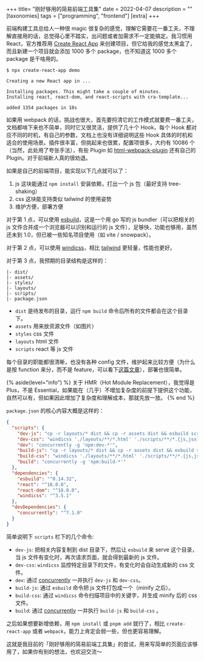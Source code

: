 +++
title= "刚好够用的简易前端工具集"
date = 2022-04-07
description = ""
[taxonomies]
tags = ["programming", "frontend"]
[extra]
+++

前端构建工具总给人一种很 magic 很复杂的感觉，理解它需要花一番工夫，不理解直接用的话，总觉得心里不踏实，出问题或者加需求不一定能搞定。我习惯用 React，官方推荐用 [Create React App](https://create-react-app.dev/) 来创建项目，但它给我的感觉太黑盒了，而且新建一个项目就会添加 1000 多个 package，也不知道这 1000 多个 package 是干啥用的。

```
$ npx create-react-app demo

Creating a new React app in ...

Installing packages. This might take a couple of minutes.
Installing react, react-dom, and react-scripts with cra-template...

added 1354 packages in 18s
```

如果用 webpack 的话，挑战也很大，首先要捋清它的工作模式就要费一番工夫，文档都啃下来也不简单，同时它又很灵活，提供了几十个 Hook，每个 Hook 都对应不同的时机，有自己的参数，文档上也没有详细说明这些 Hook 具体的时机和适合的使用场景。插件很丰富，但挑起来也很累，配置项很多，大约有 10086 个（当然，此处用了夸张手法），有些 Plugin 如 [html-webpack-plugin](https://github.com/jantimon/html-webpack-plugin) 还有自己的 Plugin。对于前端新人真的很劝退。

如果是自己的前端项目，能实现以下几点就可以了：

1. js 这块能通过 `npm install` 安装依赖，打出一个 js 包（最好支持 tree-shaking）
2. css 这块能支持类似 tailwind 的使用姿势
3. 维护方便，部署方便

对于第 1 点，可以使用 [esbuild](https://esbuild.github.io/)，这是一个用 go 写的 js bundler（可以把相关的 js 文件合并成一个浏览器可以识别和运行的 js 文件），足够快，功能也够用，虽然还未到 1.0，但已被一些知名项目使用（如 vite / snowpack）。

对于第 2 点，可以使用 [windicss](https://windicss.org/)，相比 [tailwind](https://tailwindcss.com/) 更轻量，性能也更好。

对于第 3 点，我预期的目录结构是这样的：

```
|- dist/
|- assets/
|- styles/
|- layouts/
|- scripts/
|- package.json
```

- `dist` 是待发布的目录，运行 `npm build` 命令后所有的文件都会在这个目录下。
- `assets` 用来放资源文件（如图片）
- `styles` css 文件
- `layouts` html 文件
- `scripts` react 等 js 文件

每个目录的职能都很清晰，也没有各种 config 文件，维护起来比较方便（为什么是按 function 来分，而不是 feature，可以看下[这篇文章](https://www.joshwcomeau.com/react/file-structure/)），部署也很简单。

{% aside(level="info") %}
关于 HMR（Hot Module Replacement），我觉得是 Plus，不是 Essential，如果能在（几乎）不增加复杂度的前提下提供这个功能，自然可以有，但如果因此增加了复杂度和理解成本，那就先放一放。
{% end %}

`package.json` 的核心内容大概是这样的：

```json
{
  "scripts": {
    "dev-js": "cp -r layouts/* dist && cp -r assets dist && esbuild scripts/index.jsx --servedir=dist --outdir=dist/assets --bundle",
    "dev-css": "windicss './layouts/**/*.html' './scripts/**/*.{js,jsx}' -o dist/assets/index.css --dev",
    "dev": "concurrently -g 'npm:dev-*'",
    "build-js": "cp -r layouts/* dist && cp -r assets dist && esbuild scripts/index.jsx --bundle --minify --outfile=dist/assets/index.js",
    "build-css": "windicss './layouts/**/*.html' './scripts/**/*.{js,jsx}' -o dist/assets/index.css --minify",
    "build": "concurrently -g 'npm:build-*'"
  },
  "dependencies": {
    "esbuild": "^0.14.32",
    "react": "^18.0.0",
    "react-dom": "^18.0.0",
    "windicss": "^3.5.1"
  },
  "devDependencies": {
    "concurrently": "^7.1.0"
  }
}
```

简单说明下 `scripts` 栏下的几个命令:

- `dev-js`: 把相关内容复制到 dist 目录下，然后让 `esbuild` 来 serve 这个目录，当 js 文件有变化时，再次请求页面，就会得到最新的 js 文件。
- `dev-css`: `windicss` 监控特定目录下的文件，有变化时会自动生成新的 css 文件。
- `dev`: 通过 [concurrently](https://www.npmjs.com/package/concurrently) 一并执行 `dev-js` 和 `dev-css`。
- `build-js`: 通过 `esbuild` 命令把 js 文件打包成一个（minify 之后）。
- `build-css`: 通过 `windicss` 命令扫描项目中的关键字，并生成 minify 后的 css 文件。
- `build`: 通过 [concurrently](https://www.npmjs.com/package/concurrently) 一并执行 `build-js` 和 `build-css` 。

之后如果想要新增依赖，用 `npm install` 或 `pnpm add` 就行了，相比 `create-react-app` 或者 `webpack`，能力上肯定会弱一些，但也更容易理解。

这就是我目前的「刚好够用的简易前端工具集」的尝试，用来写简单的页面应该够用了，如果你有别的想法，也欢迎交流～
